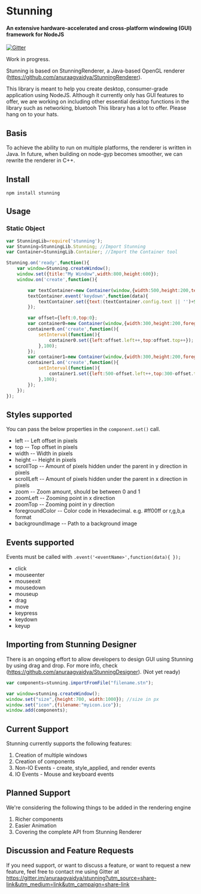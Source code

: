 # Stunning #
#### An extensive hardware-accelerated and cross-platform windowing (GUI) framework for NodeJS ####
[![Gitter](https://badges.gitter.im/anuraagvaidya/stunning.svg)](https://gitter.im/anuraagvaidya/stunning?utm_source=badge&utm_medium=badge&utm_campaign=pr-badge)

Work in progress.

Stunning is based on StunningRenderer, a Java-based OpenGL renderer (https://github.com/anuraagvaidya/StunningRenderer).

This library is meant to help you create desktop, consumer-grade application using NodeJS.
Although it currently only has GUI features to offer, we are working on including other essential
desktop functions in the library such as networking, bluetooh
This library has a lot to offer. Please hang on to your hats.

## Basis ##
To achieve the ability to run on multiple platforms, the renderer is written in Java. In future, when building on node-gyp becomes smoother, we can rewrite the renderer in C++.

## Install ##
    npm install stunning

## Usage ##

### Static Object ###

```javascript
var StunningLib=require('stunning');
var Stunning=StunningLib.Stunning; //Import Stunning
var Container=StunningLib.Container; //Import the Container tool

Stunning.on('ready',function(){
    var window=Stunning.createWindow();
    window.set({title:"My Window",width:800,height:600});
    window.on('create',function(){

        var textContainer=new Container(window,{width:500,height:200,text:'Type Something',foregroundColor: '#ffff00'});
        textContainer.event('keydown',function(data){
            textContainer.set({text:(textContainer.config.text || '')+String.fromCharCode(data.keyCode)});
        });

        var offset={left:0,top:0};
        var container0=new Container(window,{width:300,height:200,foregroundColor: '#ffff00'});
        container0.on('create',function(){
            setInterval(function(){
                container0.set({left:offset.left++,top:offset.top++});
            },100);
        });
        var container1=new Container(window,{width:300,height:200,foregroundColor: '#ffff'});
        container1.on('create',function(){
            setInterval(function(){
                container1.set({left:500-offset.left++,top:300-offset.top++});
            },100);
        });
    });
});
```

## Styles supported ##
You can pass the below properties in the `component.set()` call.

* left -- Left offset in pixels
* top -- Top offset in pixels
* width -- Width in pixels
* height -- Height in pixels
* scrollTop -- Amount of pixels hidden under the parent in y direction in pixels
* scrollLeft -- Amount of pixels hidden under the parent in x direction in pixels
* zoom -- Zoom amount, should be between 0 and 1
* zoomLeft -- Zooming point in x direction
* zoomTop -- Zooming point in y direction
* foregroundColor -- Color code in Hexadecimal. e.g. #ff00ff or r,g,b,a format
* backgroundImage -- Path to a background image

## Events supported ##
Events must be called with `.event('<eventName>',function(data){ });`

* click
* mouseenter
* mouseexit
* mousedown
* mouseup
* drag
* move
* keypress
* keydown
* keyup

## Importing from Stunning Designer ##
There is an ongoing effort to allow developers to design GUI using Stunning by using drag and drop.
For more info, check (https://github.com/anuraagvaidya/StunningDesigner).
(Not yet ready)

```javascript
var components=stunning.importFromFile("filename.stn");

var window=stunning.createWindow();
window.set("size",{height:700, width:1000}); //size in px
window.set("icon",{filename:"myicon.ico"});
window.add(components);
```

## Current Support ##
Stunning currently supports the following features:

1. Creation of multiple windows
2. Creation of components
3. Non-IO Events - create, style_applied, and render events
4. IO Events - Mouse and keyboard events

## Planned Support ##
We're considering the following things to be added in the rendering engine

1. Richer components
2. Easier Animation
3. Covering the complete API from Stunning Renderer

## Discussion and Feature Requests ##
If you need support, or want to discuss a feature, or want to request a new feature, feel free to contact me using Gitter at https://gitter.im/anuraagvaidya/stunning?utm_source=share-link&utm_medium=link&utm_campaign=share-link
